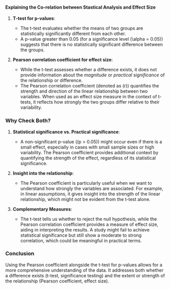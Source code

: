 #### Explaining the Co-relation between Stastical Analysis and Effect Size

1. **T-test for p-values**: 
   - The t-test evaluates whether the means of two groups are statistically significantly different from each other. 
   - A p-value greater than 0.05 (for a significance level \(\alpha = 0.05\)) suggests that there is no statistically significant difference between the groups.

2. **Pearson correlation coefficient for effect size**:
   - While the t-test assesses whether a difference exists, it does not provide information about the *magnitude* or *practical significance* of the relationship or difference.
   - The Pearson correlation coefficient (denoted as \(r\)) quantifies the strength and direction of the linear relationship between two variables. When used as an effect size measure in the context of t-tests, it reflects how strongly the two groups differ relative to their variability.

### Why Check Both?
1. **Statistical significance vs. Practical significance**:
   - A non-significant p-value (\(p > 0.05\)) might occur even if there is a small effect, especially in cases with small sample sizes or high variability. The Pearson coefficient provides additional context by quantifying the strength of the effect, regardless of its statistical significance.

2. **Insight into the relationship**:
   - The Pearson coefficient is particularly useful when we want to understand how strongly the variables are associated. For example, in linear assumptions, it gives insight into the strength of the linear relationship, which might not be evident from the t-test alone.

3. **Complementary Measures**:
   - The t-test tells us whether to reject the null hypothesis, while the Pearson correlation coefficient provides a measure of effect size, aiding in interpreting the results. A study might fail to achieve statistical significance but still show a moderate to strong correlation, which could be meaningful in practical terms.

### Conclusion
Using the Pearson coefficient alongside the t-test for p-values allows for a more comprehensive understanding of the data. It addresses both whether a difference exists (t-test, significance testing) and the extent or strength of the relationship (Pearson coefficient, effect size).
